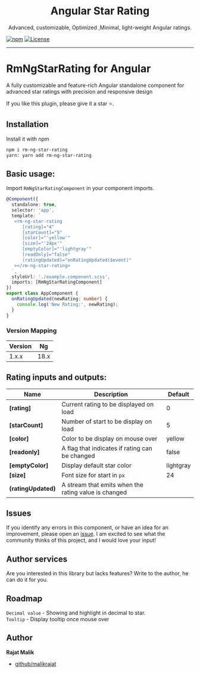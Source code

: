 <p align="center">
  <h1 align="center">Angular Star Rating</h1>
  <p align="center">Advanced, customizable, Optimized ,Minimal, light-weight Angular ratings.</p>
</p>

[![npm](https://img.shields.io/npm/v/ngx-bar-rating.svg)](https://www.npmjs.com/package/rm-ng-star-rating)
[![License](https://img.shields.io/badge/license-MIT-blue.svg)](https://github.com/malikrajat/rm-ng-star-rating)

___

# RmNgStarRating for Angular

A fully customizable and feature-rich Angular standalone component for advanced star ratings with precision and responsive design

If you like this plugin, please give it a star ⭐.

<a name="installation"/>

## Installation

Install it with npm

```bash
npm i rm-ng-star-rating
yarn: yarn add rm-ng-star-rating
```


<a name="usage"/>

## Basic usage:

Import  `RmNgStarRatingComponent` in your component imports.

```ts
@Component({
  standalone: true,
  selector: 'app',
  template: `
   <rm-ng-star-rating
      [rating]="4"
      [starCount]="5"
      [color]="'yellow'"
      [size]="'24px'"
      [emptyColor]="'lightgray'"
      [readOnly]="false"
      (ratingUpdated)="onRatingUpdated($event)"
   ></rm-ng-star-rating>
  `,
  styleUrl: './example.component.scss',
  imports: [RmNgStarRatingComponent]
})
export class AppComponent {
  onRatingUpdated(newRating: number) {
    console.log('New Rating:', newRating);
  }
}

```
<a name="versuion"/>

### Version Mapping

| Version | Ng   |
|---------|------|
| 1.x.x   | 18.x |

<a name="options"/>

## Rating inputs and outputs:

| Name                | Description                                                          | Default    |
|---------------------|----------------------------------------------------------------------|------------|
| **[rating]**        | Current rating to be displayed on load                               | 0          |
| **[starCount]**     | Number of start to be display on load                                | 5          |
| **[color]**         | Color to be display on mouse over                                    | yellow     |
| **[readonly]**      | A flag that indicates if rating can be changed                       | false      |
| **[emptyColor]**    | Display default star color                                           | lightgray  |
| **[size]**          | Font size for start in `px`                                          | 24         |
| **(ratingUpdated)** | A stream that emits when the rating value is changed                 |            |



<a name="issues"/>

## Issues

If you identify any errors in this component, or have an idea for an improvement, please open
an [issue](https://github.com/malikrajat/rm-ng-star-rating/issues). I am excited to see what the community thinks of this
project, and I would love your input!

<a name="Author Services"/>

## Author services

Are you interested in this library but lacks features? Write to the author, he can do it for you.

<a name="Roadmap"/>

## Roadmap

`Decimal value` - Showing and highlight in decimal to star. <br/>
`Tooltip` - Display tooltip once mouse over  

<a name="author"/>

## Author

**Rajat Malik**

- [github/malikrajat](https://github.com/malikrajat)


